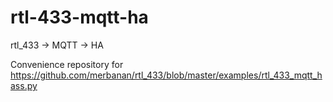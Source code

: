 # rtl-433-mqtt-ha

rtl_433 -> MQTT -> HA

Convenience repository for https://github.com/merbanan/rtl_433/blob/master/examples/rtl_433_mqtt_hass.py